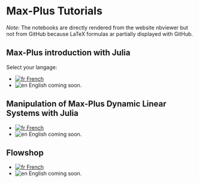 # Max-Plus Tutorials

*Note:* The notebooks are directly rendered from the website nbviewer but not from GitHub
because LaTeX formulas ar partially displayed with GitHub.

## Max-Plus introduction with Julia

Select your langage:
- [![fr](https://lecrapouille.github.io/icons/fr.png) French](https://nbviewer.jupyter.org/github/Lecrapouille/MaxPlus.jl/blob/master/tutorial/core-fr.ipynb)
- ![en](https://lecrapouille.github.io/icons/en.png) English coming soon.

## Manipulation of Max-Plus Dynamic Linear Systems with Julia

- [![fr](https://lecrapouille.github.io/icons/fr.png) French](https://nbviewer.jupyter.org/github/Lecrapouille/MaxPlus.jl/blob/master/tutorial/syslin-fr.ipynb)
- ![en](https://lecrapouille.github.io/icons/en.png) English coming soon.

## Flowshop

- [![fr](https://lecrapouille.github.io/icons/fr.png) French](https://nbviewer.jupyter.org/github/Lecrapouille/MaxPlus.jl/blob/master/tutorial/flowshop-fr.ipynb)
- ![en](https://lecrapouille.github.io/icons/en.png) English coming soon.
